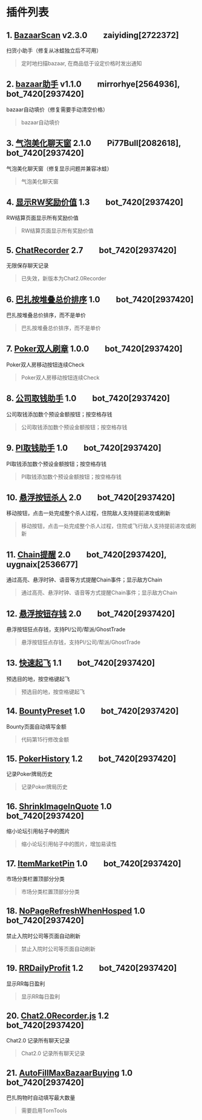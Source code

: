 # 插件列表
## 1. [BazaarScan](userscripts/bazaar_scan.js) v2.3.0&emsp;&emsp;zaiyiding[2722372] 
扫货小助手（修复从冰蛙独立后不可用）
>定时地扫描bazaar, 在商品低于设定价格时发出通知  
## 2. [bazaar助手](userscripts/bazaar_price_helper.js) v1.1.0&emsp;&emsp;mirrorhye[2564936], bot_7420[2937420] 
bazaar自动填价（修复需要手动清空价格）
>bazaar自动填价  
## 3. [气泡美化聊天窗](userscripts/ChatBubbles.js) 2.1.0&emsp;&emsp;Pi77Bull[2082618], bot_7420[2937420] 
气泡美化聊天窗（修复显示问题并兼容冰蛙）
>气泡美化聊天窗  
## 4. [显示RW奖励价值](userscripts/显示RW奖励价值.js) 1.3&emsp;&emsp;bot_7420[2937420] 
RW结算页面显示所有奖励价值
>RW结算页面显示所有奖励价值  
## 5. [ChatRecorder](userscripts/ChatRecorder.js) 2.7&emsp;&emsp;bot_7420[2937420] 
无限保存聊天记录
>已失效，新版本为Chat2.0Recorder  
## 6. [巴扎按堆叠总价排序](userscripts/巴扎按堆叠总价排序.js) 1.0&emsp;&emsp;bot_7420[2937420] 
巴扎按堆叠总价排序，而不是单价
>巴扎按堆叠总价排序，而不是单价  
## 7. [Poker双人刷章](userscripts/Poker双人刷章.js) 1.0.0&emsp;&emsp;bot_7420[2937420] 
Poker双人房移动按钮连续Check
>Poker双人房移动按钮连续Check  
## 8. [公司取钱助手](userscripts/公司取钱助手.js) 1.0&emsp;&emsp;bot_7420[2937420] 
公司取钱添加数个预设金额按钮；按空格存钱
>公司取钱添加数个预设金额按钮；按空格存钱  
## 9. [PI取钱助手](userscripts/PI取钱助手.js) 1.0&emsp;&emsp;bot_7420[2937420] 
PI取钱添加数个预设金额按钮；按空格存钱
>PI取钱添加数个预设金额按钮；按空格存钱  
## 10. [悬浮按钮杀人](userscripts/悬浮按钮杀人.js) 2.0&emsp;&emsp;bot_7420[2937420] 
移动按钮，点击一处完成整个杀人过程，住院敌人支持提前进攻或刷新
>移动按钮，点击一处完成整个杀人过程，住院或飞行敌人支持提前进攻或刷新  
## 11. [Chain提醒](userscripts/Chain提醒.js) 2.0&emsp;&emsp;bot_7420[2937420], uygnaix[2536677] 
通过高亮、悬浮时钟、语音等方式提醒Chain事件；显示敌方Chain
>通过高亮、悬浮时钟、语音等方式提醒Chain事件；显示敌方Chain  
## 12. [悬浮按钮存钱](userscripts/悬浮按钮存钱.js) 2.0&emsp;&emsp;bot_7420[2937420] 
悬浮按钮狂点存钱，支持PI/公司/帮派/GhostTrade
>悬浮按钮狂点存钱，支持PI/公司/帮派/GhostTrade  
## 13. [快速起飞](userscripts/快速起飞.js) 1.1&emsp;&emsp;bot_7420[2937420] 
预选目的地，按空格键起飞
>预选目的地，按空格键起飞  
## 14. [BountyPreset](userscripts/BountyPreset.js) 1.0&emsp;&emsp;bot_7420[2937420] 
Bounty页面自动填写金额
>代码第15行修改金额  
## 15. [PokerHistory](userscripts/PokerHistory.js) 1.2&emsp;&emsp;bot_7420[2937420] 
记录Poker牌局历史
>记录Poker牌局历史  
## 16. [ShrinkImageInQuote](userscripts/ShrinkImageInQuote.js) 1.0&emsp;&emsp;bot_7420[2937420] 
缩小论坛引用帖子中的图片
>缩小论坛引用帖子中的图片，增加易读性  
## 17. [ItemMarketPin](userscripts/ItemMarketPin.js) 1.0&emsp;&emsp;bot_7420[2937420] 
市场分类栏置顶部分分类
>市场分类栏置顶部分分类  
## 18. [NoPageRefreshWhenHosped](userscripts/NoPageRefreshWhenHosped.js) 1.0&emsp;&emsp;bot_7420[2937420] 
禁止入院时公司等页面自动刷新
>禁止入院时公司等页面自动刷新  
## 19. [RRDailyProfit](userscripts/RRDailyProfit.js) 1.2&emsp;&emsp;bot_7420[2937420] 
显示RR每日盈利
>显示RR每日盈利  
## 20. [Chat2.0Recorder.js](userscripts/Chat2.0Recorder.js) 1.2&emsp;&emsp;bot_7420[2937420] 
Chat2.0 记录所有聊天记录
>Chat2.0 记录所有聊天记录  
## 21. [AutoFillMaxBazaarBuying](userscripts/AutoFillMaxBazaarBuying.js) 1.0&emsp;&emsp;bot_7420[2937420] 
巴扎购物时自动填写最大数量
>需要启用TornTools  
